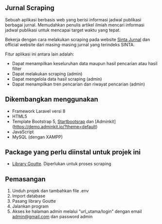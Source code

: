 ## Jurnal Scraping

Sebuah aplikasi berbasis web yang berisi informasi jadwal publikasi berbagai jurnal. Memudahkan penulis artikel ilmiah mencari informasi jadwal publikasi untuk mencapai target waktu yang tepat.

Bekerja dengan cara melakukan scraping pada website [Sinta Jurnal](http://sinta.kemdikbud.go.id/journals) dan official website dari masing-masing jurnal yang terindeks SINTA.

Fitur aplikasi ini antara lain adalah:
- Dapat menampilkan keseluruhan data maupun hasil pencarian atau hasil filter 
- Dapat melakukan scraping (admin)
- Dapat mengelola data hasil scraping (admin)
- Dapat menampilkan tren pencarian dan riwayat pencarian (admin)

## Dikembangkan menggunakan
- Framework Laravel versi 8
- HTML5
- Template Bootstrap 5, [Startbootsrap](https://startbootstrap.com/) dan [Adminkit] (https://demo.adminkit.io/?theme=default)
- JavaScript
- MySQL (dengan XAMPP)

## Package yang perlu diinstal untuk projek ini
- [Library Goutte](https://github.com/FriendsOfPHP/Goutte). Diperlukan untuk proses scraping 

## Pemasangan
1. Unduh projek dan tambahkan file .env
2. Import database
3. Pasang library Goutte
4. Jalankan program
5. Akses ke halaman admin melalui "url_utama/login" dengan email admin@gmail.com dan password admin
